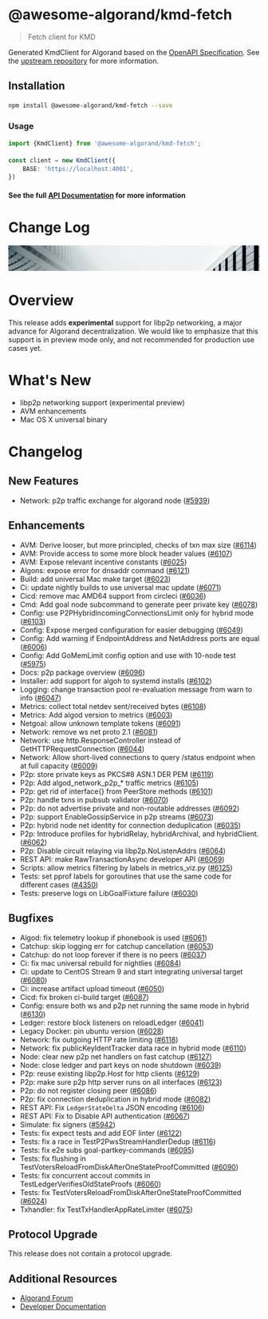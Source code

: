 
# @awesome-algorand/kmd-fetch
> Fetch client for KMD

Generated KmdClient for Algorand based on the [OpenAPI Specification](https://raw.githubusercontent.com/algorand/go-algorand/v3.26.0-stable/daemon/kmd/api/swagger.json). 
See the [upstream repository](https://github.com/algorand/go-algorand) for more information.

## Installation

```bash
npm install @awesome-algorand/kmd-fetch --save
```

### Usage

```typescript
import {KmdClient} from '@awesome-algorand/kmd-fetch';

const client = new KmdClient({
    BASE: 'https://localhost:4001',
})
```

#### See the full [API Documentation](https://awesome-algorand.github.io/algo-fetch/guides/clients/kmd/) for more information

# Change Log
![GitHub Logo](https://raw.githubusercontent.com/algorand/go-algorand/master/release/release-banner.jpg)

# Overview

This release adds **experimental** support for libp2p networking, a major advance for Algorand decentralization. We would like to emphasize that this support is in preview mode only, and not recommended for production use cases yet.

# What&apos;s New
* libp2p networking support (experimental preview)
* AVM enhancements
* Mac OS X universal binary

# Changelog
## New Features
* Network: p2p traffic exchange for algorand node ([#5939](https://github.com/algorand/go-algorand/pull/5939))
## Enhancements
* AVM: Derive looser, but more principled, checks of txn max size ([#6114](https://github.com/algorand/go-algorand/pull/6114))
* AVM: Provide access to some more block header values ([#6107](https://github.com/algorand/go-algorand/pull/6107))
* AVM: Expose relevant incentive constants ([#6025](https://github.com/algorand/go-algorand/pull/6025))
* Algons: expose error for dnsaddr command ([#6121](https://github.com/algorand/go-algorand/pull/6121))
* Build: add universal Mac make target ([#6023](https://github.com/algorand/go-algorand/pull/6023))
* Ci: update nightly builds to use universal mac update ([#6071](https://github.com/algorand/go-algorand/pull/6071))
* Cicd: remove mac AMD64 support from circleci ([#6036](https://github.com/algorand/go-algorand/pull/6036))
* Cmd: Add goal node subcommand to generate peer private key ([#6078](https://github.com/algorand/go-algorand/pull/6078))
* Config: use P2PHybridIncomingConnectionsLimit only for hybrid mode ([#6103](https://github.com/algorand/go-algorand/pull/6103))
* Config: Expose merged configuration for easier debugging ([#6049](https://github.com/algorand/go-algorand/pull/6049))
* Config: Add warning if EndpointAddress and NetAddress ports are equal ([#6006](https://github.com/algorand/go-algorand/pull/6006))
* Config: Add GoMemLimit config option and use with 10-node test ([#5975](https://github.com/algorand/go-algorand/pull/5975))
* Docs: p2p package overview ([#6096](https://github.com/algorand/go-algorand/pull/6096))
* Installer: add support for algoh to systemd installs ([#6102](https://github.com/algorand/go-algorand/pull/6102))
* Logging: change transaction pool re-evaluation message from warn to info ([#6047](https://github.com/algorand/go-algorand/pull/6047))
* Metrics: collect total netdev sent/received bytes ([#6108](https://github.com/algorand/go-algorand/pull/6108))
* Metrics: Add algod version to metrics ([#6003](https://github.com/algorand/go-algorand/pull/6003))
* Netgoal: allow unknown template tokens ([#6091](https://github.com/algorand/go-algorand/pull/6091))
* Network: remove ws net proto 2.1 ([#6081](https://github.com/algorand/go-algorand/pull/6081))
* Network: use http.ResponseController instead of GetHTTPRequestConnection ([#6044](https://github.com/algorand/go-algorand/pull/6044))
* Network: Allow short-lived connections to query /status endpoint when at full capacity ([#6009](https://github.com/algorand/go-algorand/pull/6009))
* P2p: store private keys as PKCS#8 ASN.1 DER PEM ([#6119](https://github.com/algorand/go-algorand/pull/6119))
* P2p: Add algod_network_p2p_* traffic metrics ([#6105](https://github.com/algorand/go-algorand/pull/6105))
* P2p: get rid of interface{} from PeerStore methods ([#6101](https://github.com/algorand/go-algorand/pull/6101))
* P2p: handle txns in pubsub validator ([#6070](https://github.com/algorand/go-algorand/pull/6070))
* P2p: do not advertise private and non-routable addresses ([#6092](https://github.com/algorand/go-algorand/pull/6092))
* P2p: support EnableGossipService in p2p streams ([#6073](https://github.com/algorand/go-algorand/pull/6073))
* P2p: hybrid node net identity for connection deduplication ([#6035](https://github.com/algorand/go-algorand/pull/6035))
* P2p: Introduce profiles for hybridRelay, hybridArchival, and hybridClient. ([#6062](https://github.com/algorand/go-algorand/pull/6062))
* P2p: Disable circuit relaying via libp2p.NoListenAddrs ([#6064](https://github.com/algorand/go-algorand/pull/6064))
* REST API: make RawTransactionAsync developer API ([#6069](https://github.com/algorand/go-algorand/pull/6069))
* Scripts: allow metrics filtering by labels in metrics_viz.py ([#6125](https://github.com/algorand/go-algorand/pull/6125))
* Tests: set pprof labels for goroutines that use the same code for different cases ([#4350](https://github.com/algorand/go-algorand/pull/4350))
* Tests: preserve logs on LibGoalFixture failure ([#6030](https://github.com/algorand/go-algorand/pull/6030))
## Bugfixes
* Algod: fix telemetry lookup if phonebook is used ([#6061](https://github.com/algorand/go-algorand/pull/6061))
* Catchup: skip logging err for catchup cancellation ([#6053](https://github.com/algorand/go-algorand/pull/6053))
* Catchup: do not loop forever if there is no peers ([#6037](https://github.com/algorand/go-algorand/pull/6037))
* Ci: fix mac universal rebuild for nightlies ([#6084](https://github.com/algorand/go-algorand/pull/6084))
* Ci: update to CentOS Stream 9 and start integrating universal target ([#6080](https://github.com/algorand/go-algorand/pull/6080))
* Ci: increase artifact upload timeout ([#6050](https://github.com/algorand/go-algorand/pull/6050))
* Cicd: fix broken ci-build target ([#6087](https://github.com/algorand/go-algorand/pull/6087))
* Config: ensure both ws and p2p net running the same mode in hybrid ([#6130](https://github.com/algorand/go-algorand/pull/6130))
* Ledger: restore block listeners on reloadLedger ([#6041](https://github.com/algorand/go-algorand/pull/6041))
* Legacy Docker: pin ubuntu version ([#6028](https://github.com/algorand/go-algorand/pull/6028))
* Network: fix outgoing HTTP rate limiting ([#6118](https://github.com/algorand/go-algorand/pull/6118))
* Network: fix publicKeyIdentTracker data race in hybrid mode ([#6110](https://github.com/algorand/go-algorand/pull/6110))
* Node: clear new p2p net handlers on fast catchup ([#6127](https://github.com/algorand/go-algorand/pull/6127))
* Node: close ledger and part keys on node shutdown ([#6039](https://github.com/algorand/go-algorand/pull/6039))
* P2p: reuse existing libp2p.Host for http clients ([#6129](https://github.com/algorand/go-algorand/pull/6129))
* P2p: make sure p2p http server runs on all interfaces ([#6123](https://github.com/algorand/go-algorand/pull/6123))
* P2p: do not register closing peer ([#6086](https://github.com/algorand/go-algorand/pull/6086))
* P2p: fix connection deduplication in hybrid mode ([#6082](https://github.com/algorand/go-algorand/pull/6082))
* REST API: Fix `LedgerStateDelta` JSON encoding ([#6106](https://github.com/algorand/go-algorand/pull/6106))
* REST API: Fix to Disable API authentication ([#6067](https://github.com/algorand/go-algorand/pull/6067))
* Simulate: fix signers ([#5942](https://github.com/algorand/go-algorand/pull/5942))
* Tests: fix expect tests and add EOF linter ([#6122](https://github.com/algorand/go-algorand/pull/6122))
* Tests: fix a race in TestP2PwsStreamHandlerDedup ([#6116](https://github.com/algorand/go-algorand/pull/6116))
* Tests: fix e2e subs goal-partkey-commands ([#6095](https://github.com/algorand/go-algorand/pull/6095))
* Tests: fix flushing in TestVotersReloadFromDiskAfterOneStateProofCommitted ([#6090](https://github.com/algorand/go-algorand/pull/6090))
* Tests: fix concurrent accout commits in TestLedgerVerifiesOldStateProofs ([#6060](https://github.com/algorand/go-algorand/pull/6060))
* Tests: fix TestVotersReloadFromDiskAfterOneStateProofCommitted ([#6024](https://github.com/algorand/go-algorand/pull/6024))
* Txhandler: fix TestTxHandlerAppRateLimiter ([#6075](https://github.com/algorand/go-algorand/pull/6075))
## Protocol Upgrade
This release does not contain a protocol upgrade.

## Additional Resources
* [Algorand Forum](https://forum.algorand.org)
* [Developer Documentation](https://developer.algorand.org)

